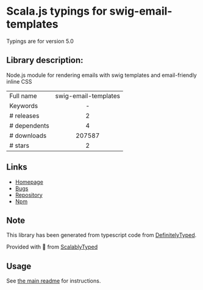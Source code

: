 
# Scala.js typings for swig-email-templates

Typings are for version 5.0

## Library description:
Node.js module for rendering emails with swig templates and email-friendly inline CSS

|                    |                 |
| ------------------ | :-------------: |
| Full name          | swig-email-templates |
| Keywords           | - |
| # releases         | 2 |
| # dependents       | 4 |
| # downloads        | 207587 |
| # stars            | 2 |

## Links
- [Homepage](https://github.com/andrewrk/swig-email-templates#readme)
- [Bugs](https://github.com/andrewrk/swig-email-templates/issues)
- [Repository](https://github.com/andrewrk/swig-email-templates)
- [Npm](https://www.npmjs.com/package/swig-email-templates)
    


## Note
This library has been generated from typescript code from [DefinitelyTyped](https://definitelytyped.org).

Provided with :purple_heart: from [ScalablyTyped](https://github.com/oyvindberg/ScalablyTyped)

## Usage
See [the main readme](../../readme.md) for instructions.


